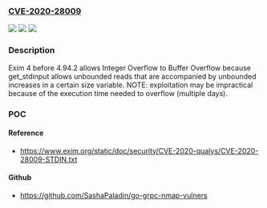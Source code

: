 ### [CVE-2020-28009](https://cve.mitre.org/cgi-bin/cvename.cgi?name=CVE-2020-28009)
![](https://img.shields.io/static/v1?label=Product&message=n%2Fa&color=blue)
![](https://img.shields.io/static/v1?label=Version&message=n%2Fa&color=blue)
![](https://img.shields.io/static/v1?label=Vulnerability&message=n%2Fa&color=brighgreen)

### Description

Exim 4 before 4.94.2 allows Integer Overflow to Buffer Overflow because get_stdinput allows unbounded reads that are accompanied by unbounded increases in a certain size variable. NOTE: exploitation may be impractical because of the execution time needed to overflow (multiple days).

### POC

#### Reference
- https://www.exim.org/static/doc/security/CVE-2020-qualys/CVE-2020-28009-STDIN.txt

#### Github
- https://github.com/SashaPaladin/go-grpc-nmap-vulners

